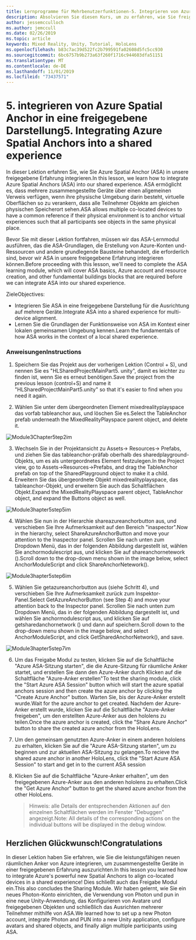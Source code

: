 ```yaml
---
title: Lernprogramme für Mehrbenutzerfunktionen-5. Integrieren von Azure Spatial Anchor in eine gemeinsame Nutzung
description: Absolvieren Sie diesen Kurs, um zu erfahren, wie Sie freigegebene Umgebungen mit mehreren Benutzern in einer hololens 2-Anwendung implementieren.
author: jessemcculloch
ms.author: jemccull
ms.date: 02/26/2019
ms.topic: article
keywords: Mixed Reality, Unity, Tutorial, HoloLens
ms.openlocfilehash: b83c7ac39d522fc2b799591fa02608d5fc5cc930
ms.sourcegitcommit: 6bc6757b9b273a63f260f1716c944603dfa51151
ms.translationtype: MT
ms.contentlocale: de-DE
ms.lasthandoff: 11/01/2019
ms.locfileid: "73437571"
---
```

# <a name="5-integrating-azure-spatial-anchors-into-a-shared-experience"></a><span data-ttu-id="d0417-105">5. integrieren von Azure Spatial Anchor in eine freigegebene Darstellung</span><span class="sxs-lookup"><span data-stu-id="d0417-105">5. Integrating Azure Spatial Anchors into a shared experience</span></span>

<span data-ttu-id="d0417-106">In dieser Lektion erfahren Sie, wie Sie Azure Spatial Anchor (ASA) in unsere freigegebene Erfahrung integrieren.</span><span class="sxs-lookup"><span data-stu-id="d0417-106">In this lesson, we learn how to integrate Azure Spatial Anchors (ASA) into our shared experience.</span></span> <span data-ttu-id="d0417-107">ASA ermöglicht es, dass mehrere zusammengestellte Geräte über einen allgemeinen Verweis verfügen, wenn ihre physische Umgebung darin besteht, virtuelle Oberflächen so zu verankern, dass alle Teilnehmer Objekte am gleichen physischen Speicherort sehen.</span><span class="sxs-lookup"><span data-stu-id="d0417-107">ASA allows multiple co-located devices to have a common reference if their physical environment is to anchor virtual experiences such that all participants see objects in the same physical place.</span></span>

<span data-ttu-id="d0417-108">Bevor Sie mit dieser Lektion fortfahren, müssen wir das ASA-Lernmodul ausführen, das die ASA-Grundlagen, die Erstellung von Azure-Konten und-Ressourcen und andere grundlegende Bausteine behandelt, die erforderlich sind, bevor wir ASA in unsere freigegebene Erfahrung integrieren können.</span><span class="sxs-lookup"><span data-stu-id="d0417-108">Before proceeding with this lesson, we'll need to complete the ASA learning module, which will cover ASA basics, Azure account and resource creation, and other fundamental buildings blocks that are required before we can integrate ASA into our shared experience.</span></span>

<span data-ttu-id="d0417-109">Ziele</span><span class="sxs-lookup"><span data-stu-id="d0417-109">Objectives:</span></span>

- <span data-ttu-id="d0417-110">Integrieren Sie ASA in eine freigegebene Darstellung für die Ausrichtung auf mehrere Geräte.</span><span class="sxs-lookup"><span data-stu-id="d0417-110">Integrate ASA into a shared experience for multi-device alignment.</span></span>
- <span data-ttu-id="d0417-111">Lernen Sie die Grundlagen der Funktionsweise von ASA im Kontext einer lokalen gemeinsamen Umgebung kennen.</span><span class="sxs-lookup"><span data-stu-id="d0417-111">Learn the fundamentals of how ASA works in the context of a local shared experience.</span></span>

### <a name="instructions"></a><span data-ttu-id="d0417-112">Anweisungen</span><span class="sxs-lookup"><span data-stu-id="d0417-112">Instructions</span></span>

1. <span data-ttu-id="d0417-113">Speichern Sie das Projekt aus der vorherigen Lektion (Control + S), und nennen Sie es "HLSharedProjectMainPart5. unity", damit es leichter zu finden ist, wenn Sie es erneut benötigen.</span><span class="sxs-lookup"><span data-stu-id="d0417-113">Save the project from the previous lesson (control+S) and name it "HLSharedProjectMainPart5.unity" so that it's easier to find when you need it again.</span></span>

2. <span data-ttu-id="d0417-114">Wählen Sie unter dem übergeordneten Element mixedrealityplayspace das vorfab tableanchor aus, und löschen Sie es.</span><span class="sxs-lookup"><span data-stu-id="d0417-114">Select the TableAnchor prefab underneath the MixedRealityPlayspace parent object, and delete it.</span></span>

![Module3Chapter5tep2im](images/module3chapter5step2im.PNG)

3.  <span data-ttu-id="d0417-116">Wechseln Sie in der Projektansicht zu Assets-> Resources-> Prefabs, und ziehen Sie das tableanchor-präfab oberhalb des sharedplayground-Objekts, um es als untergeordnetes Element festzulegen.</span><span class="sxs-lookup"><span data-stu-id="d0417-116">In the Project view, go to Assets->Resources->Prefabs, and drag the TableAnchor prefab on top of the SharedPlayground object to make it a child.</span></span>
4.  <span data-ttu-id="d0417-117">Erweitern Sie das übergeordnete Objekt mixedrealityplayspace, das tableanchor-Objekt, und erweitern Sie auch das Schaltflächen Objekt.</span><span class="sxs-lookup"><span data-stu-id="d0417-117">Expand the MixedRealityPlayspace parent object, TableAnchor object, and expand the Buttons object as well.</span></span> 

![Module3hapter5step5im](images/module3chapter5step5im.PNG)

4. <span data-ttu-id="d0417-119">Wählen Sie nun in der Hierarchie shareazureanchorbutton aus, und verschieben Sie Ihre Aufmerksamkeit auf den Bereich "inaspector".</span><span class="sxs-lookup"><span data-stu-id="d0417-119">Now in the hierarchy, select ShareAzureAnchorButton and move your attention to the Inaspector panel.</span></span> <span data-ttu-id="d0417-120">Scrollen Sie nach unten zum Dropdown Menü, das in der folgenden Abbildung dargestellt ist, wählen Sie anchormodulescript aus, und klicken Sie auf shareanchornetework ().</span><span class="sxs-lookup"><span data-stu-id="d0417-120">Scroll down to the drop-down menu shown in the image below, select AnchorModuleScript and click ShareAnchorNetework().</span></span>

![Module3hapter5step6im](images/module3chapter5step6im.PNG)

5. <span data-ttu-id="d0417-122">Wählen Sie getazureanchorbutton aus (siehe Schritt 4), und verschieben Sie Ihre Aufmerksamkeit zurück zum Inspektor-Panel.</span><span class="sxs-lookup"><span data-stu-id="d0417-122">Select GetAzureAnchorButton (see Step 4) and move your attention back to the Inspector panel.</span></span> <span data-ttu-id="d0417-123">Scrollen Sie nach unten zum Dropdown Menü, das in der folgenden Abbildung dargestellt ist, und wählen Sie anchormodulescript aus, und klicken Sie auf getsharedanchornetwork () und dann auf speichern.</span><span class="sxs-lookup"><span data-stu-id="d0417-123">Scroll down to the drop-down menu shown in the image below, and select AnchorModuleScript, and click GetSharedAnchorNetwork(), and save.</span></span>

![Module3hapter5step7im](images/module3chapter5step7im.PNG)

6. <span data-ttu-id="d0417-125">Um das Freigabe Modul zu testen, klicken Sie auf die Schaltfläche "Azure ASA-Sitzung starten", die die Azure-Sitzung für räumliche Anker startet, und erstellen Sie dann den Azure-Anker durch Klicken auf die Schaltfläche "Azure-Anker erstellen"</span><span class="sxs-lookup"><span data-stu-id="d0417-125">To test the sharing module, click the "Start Azure ASA Session" button which will start the azure spatial anchors session and then create the azure anchor by clicking the "Create Azure Anchor" button.</span></span> <span data-ttu-id="d0417-126">Warten Sie, bis der Azure-Anker erstellt wurde.</span><span class="sxs-lookup"><span data-stu-id="d0417-126">Wait for the azure anchor to get created.</span></span> <span data-ttu-id="d0417-127">Nachdem der Azure-Anker erstellt wurde, klicken Sie auf die Schaltfläche "Azure-Anker freigeben", um den erstellten Azure-Anker aus den hololens zu teilen.</span><span class="sxs-lookup"><span data-stu-id="d0417-127">Once the azure anchor is created, click the "Share Azure Anchor" button to share the created azure anchor from the HoloLens.</span></span>

7. <span data-ttu-id="d0417-128">Um den gemeinsam genutzten Azure-Anker in einem anderen hololens zu erhalten, klicken Sie auf die "Azure ASA-Sitzung starten", um zu beginnen und zur aktuellen ASA-Sitzung zu gelangen.</span><span class="sxs-lookup"><span data-stu-id="d0417-128">To recieve the shared azure anchor in another HoloLens, click the "Start Azure ASA Session" to start and get in to the current ASA session</span></span>

8. <span data-ttu-id="d0417-129">Klicken Sie auf die Schaltfläche "Azure-Anker erhalten", um den freigegebenen Azure-Anker aus den anderen hololens zu erhalten.</span><span class="sxs-lookup"><span data-stu-id="d0417-129">Click the "Get Azure Anchor" button to get the shared azure anchor from the other HoloLens.</span></span>

   > <span data-ttu-id="d0417-130">Hinweis: alle Details der entsprechenden Aktionen auf den einzelnen Schaltflächen werden im Fenster "Debuggen" angezeigt.</span><span class="sxs-lookup"><span data-stu-id="d0417-130">Note: All details of the corresponding actions on the individual buttons will be displayed in the debug window.</span></span>

## <a name="congratulations"></a><span data-ttu-id="d0417-131">Herzlichen Glückwunsch!</span><span class="sxs-lookup"><span data-stu-id="d0417-131">Congratulations</span></span>

<span data-ttu-id="d0417-132">In dieser Lektion haben Sie erfahren, wie Sie die leistungsfähigen neuen räumlichen Anker von Azure integrieren, um zusammengestellte Geräte in einer freigegebenen Erfahrung auszurichten.</span><span class="sxs-lookup"><span data-stu-id="d0417-132">In this lesson you learned how to integrate Azure's powerful new Spatial Anchors to align co-located devices in a shared experience!</span></span> <span data-ttu-id="d0417-133">Dies schließt auch das Freigabe Modul ein.</span><span class="sxs-lookup"><span data-stu-id="d0417-133">This also concludes the Sharing Module.</span></span> <span data-ttu-id="d0417-134">Wir haben gelernt, wie Sie ein neues Photon-Konto einrichten, die Verwendung von Photon und pun in eine neue Unity-Anwendung, das Konfigurieren von Avatare und freigegebenen Objekten und schließlich das Ausrichten mehrerer Teilnehmer mithilfe von ASA.</span><span class="sxs-lookup"><span data-stu-id="d0417-134">We learned how to set up a new Photon account, integrate Photon and PUN into a new Unity application, configure avatars and shared objects, and finally align multiple participants using ASA.</span></span> 

